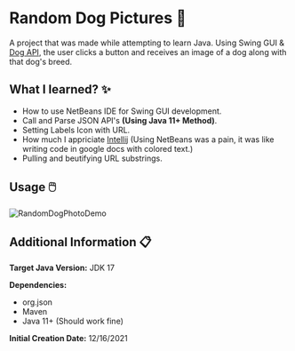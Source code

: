 # Random Dog Pictures 🐶

A project that was made while attempting to learn Java. Using Swing GUI & [Dog API](https://www.jetbrains.com/idea/ "Dog Picture API"), the user clicks a button and receives an image of a dog along with that dog's breed. 

## What I learned? ✨

* How to use NetBeans IDE for Swing GUI development. 
* Call and Parse JSON API's **(Using Java 11+ Method)**. 
* Setting Labels Icon with URL. 
* How much I appriciate [Intellij](https://dog.ceo/dog-api/ "IntelliJ IDE") (Using NetBeans was a pain, it was like writing code in google docs with colored text.)
* Pulling and beutifying URL substrings.



## Usage 🖱️

![RandomDogPhotoDemo](https://user-images.githubusercontent.com/25858828/146406383-af10b921-8334-42ca-81bc-79f017df452e.gif)



## Additional Information 📋

**Target Java Version:** JDK 17 

**Dependencies:**
* org.json
* Maven
* Java 11+ (Should work fine) 

**Initial Creation Date:** 12/16/2021
